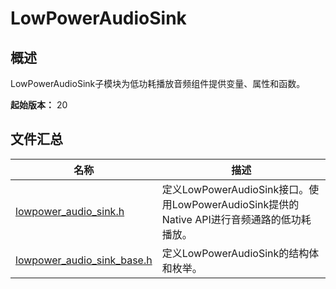 # LowPowerAudioSink

## 概述

LowPowerAudioSink子模块为低功耗播放音频组件提供变量、属性和函数。

**起始版本：** 20
## 文件汇总

| 名称 | 描述 |
| -- | -- |
| [lowpower_audio_sink.h](capi-lowpower-audio-sink-h.md) | 定义LowPowerAudioSink接口。使用LowPowerAudioSink提供的Native API进行音频通路的低功耗播放。 |
| [lowpower_audio_sink_base.h](capi-lowpower-audio-sink-base-h.md) | 定义LowPowerAudioSink的结构体和枚举。 |
